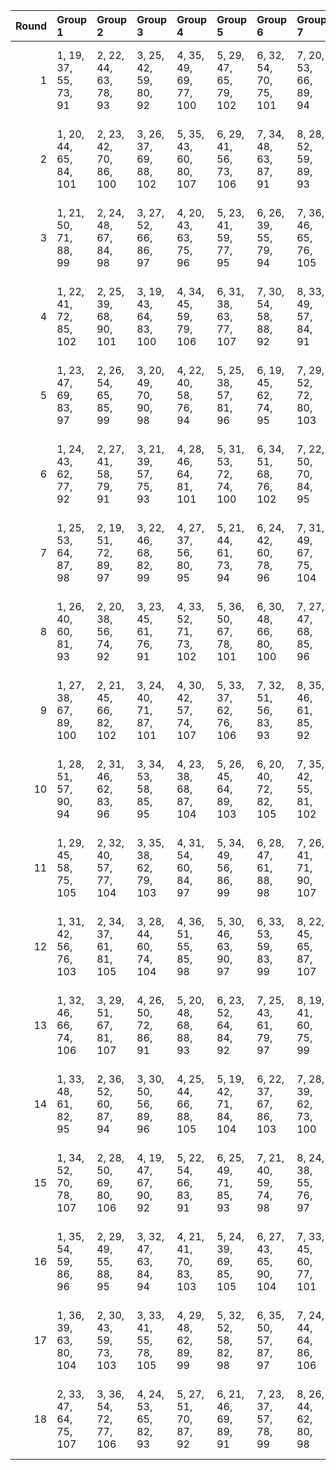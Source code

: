 |   Round | Group 1                | Group 2                | Group 3                | Group 4                | Group 5                | Group 6                | Group 7                | Group 8                | Group 9                 | Group 10                | Group 11                | Group 12                | Group 13                | Group 14                | Group 15                | Group 16                | Group 17                | Group 18           |
|--------:|:-----------------------|:-----------------------|:-----------------------|:-----------------------|:-----------------------|:-----------------------|:-----------------------|:-----------------------|:------------------------|:------------------------|:------------------------|:------------------------|:------------------------|:------------------------|:------------------------|:------------------------|:------------------------|:-------------------|
|       1 | 1, 19, 37, 55, 73, 91  | 2, 22, 44, 63, 78, 93  | 3, 25, 42, 59, 80, 92  | 4, 35, 49, 69, 77, 100 | 5, 29, 47, 65, 79, 102 | 6, 32, 54, 70, 75, 101 | 7, 20, 53, 66, 89, 94  | 8, 23, 51, 71, 82, 96  | 9, 26, 46, 67, 87, 95   | 10, 30, 39, 64, 76, 99  | 11, 33, 43, 72, 81, 98  | 12, 36, 41, 68, 74, 97  | 14, 28, 48, 58, 83, 107 | 15, 31, 52, 57, 85, 106 | 16, 21, 38, 60, 86, 105 | 17, 24, 45, 56, 88, 104 | 18, 27, 40, 61, 84, 103 | 13, 34, 50, 62, 90 |
|       2 | 1, 20, 44, 65, 84, 101 | 2, 23, 42, 70, 86, 100 | 3, 26, 37, 69, 88, 102 | 5, 35, 43, 60, 80, 107 | 6, 29, 41, 56, 73, 106 | 7, 34, 48, 63, 87, 91  | 8, 28, 52, 59, 89, 93  | 9, 31, 50, 55, 82, 92  | 10, 33, 40, 66, 90, 96  | 11, 36, 38, 71, 83, 95  | 12, 30, 45, 67, 85, 94  | 13, 24, 54, 68, 81, 103 | 14, 27, 49, 64, 74, 105 | 15, 21, 47, 72, 76, 104 | 16, 19, 46, 57, 79, 98  | 17, 22, 53, 62, 75, 97  | 18, 25, 51, 58, 77, 99  | 4, 32, 39, 61, 78  |
|       3 | 1, 21, 50, 71, 88, 99  | 2, 24, 48, 67, 84, 98  | 3, 27, 52, 66, 86, 97  | 4, 20, 43, 63, 75, 96  | 5, 23, 41, 59, 77, 95  | 6, 26, 39, 55, 79, 94  | 7, 36, 46, 65, 76, 105 | 8, 30, 53, 70, 81, 104 | 9, 33, 51, 69, 74, 103  | 10, 19, 44, 56, 85, 107 | 11, 22, 42, 61, 90, 106 | 13, 28, 45, 72, 78, 92  | 14, 31, 40, 68, 80, 91  | 15, 34, 38, 64, 73, 93  | 16, 35, 47, 58, 89, 101 | 17, 29, 54, 57, 82, 100 | 18, 32, 49, 62, 87, 102 | 12, 25, 37, 60, 83 |
|       4 | 1, 22, 41, 72, 85, 102 | 2, 25, 39, 68, 90, 101 | 3, 19, 43, 64, 83, 100 | 4, 34, 45, 59, 79, 106 | 6, 31, 38, 63, 77, 107 | 7, 30, 54, 58, 88, 92  | 8, 33, 49, 57, 84, 91  | 9, 36, 47, 62, 86, 93  | 10, 35, 37, 70, 82, 94  | 11, 29, 44, 69, 87, 96  | 12, 32, 42, 65, 89, 95  | 13, 26, 51, 66, 73, 104 | 14, 20, 46, 71, 78, 103 | 15, 23, 53, 67, 80, 105 | 16, 24, 52, 61, 74, 99  | 17, 27, 50, 60, 76, 98  | 18, 21, 48, 56, 81, 97  | 5, 28, 40, 55, 75  |
|       5 | 1, 23, 47, 69, 83, 97  | 2, 26, 54, 65, 85, 99  | 3, 20, 49, 70, 90, 98  | 4, 22, 40, 58, 76, 94  | 5, 25, 38, 57, 81, 96  | 6, 19, 45, 62, 74, 95  | 7, 29, 52, 72, 80, 103 | 8, 32, 50, 68, 73, 105 | 9, 35, 48, 64, 78, 104  | 11, 27, 39, 59, 82, 107 | 12, 21, 43, 55, 87, 106 | 13, 33, 42, 67, 79, 93  | 14, 36, 37, 66, 75, 92  | 15, 30, 44, 71, 77, 91  | 16, 28, 53, 56, 84, 102 | 17, 31, 51, 61, 86, 101 | 18, 34, 46, 60, 88, 100 | 10, 24, 41, 63, 89 |
|       6 | 1, 24, 43, 62, 77, 92  | 2, 27, 41, 58, 79, 91  | 3, 21, 39, 57, 75, 93  | 4, 28, 46, 64, 81, 101 | 5, 31, 53, 72, 74, 100 | 6, 34, 51, 68, 76, 102 | 7, 22, 50, 70, 84, 95  | 8, 25, 48, 69, 86, 94  | 9, 19, 52, 65, 88, 96   | 10, 32, 45, 71, 80, 97  | 11, 35, 40, 67, 73, 99  | 12, 29, 38, 66, 78, 98  | 13, 30, 47, 60, 82, 106 | 15, 36, 49, 61, 89, 107 | 16, 23, 44, 55, 90, 103 | 17, 26, 42, 63, 83, 105 | 18, 20, 37, 59, 85, 104 | 14, 33, 54, 56, 87 |
|       7 | 1, 25, 53, 64, 87, 98  | 2, 19, 51, 72, 89, 97  | 3, 22, 46, 68, 82, 99  | 4, 27, 37, 56, 80, 95  | 5, 21, 44, 61, 73, 94  | 6, 24, 42, 60, 78, 96  | 7, 31, 49, 67, 75, 104 | 8, 34, 47, 66, 77, 103 | 9, 28, 54, 71, 79, 105  | 10, 26, 38, 58, 84, 106 | 12, 23, 40, 62, 88, 107 | 13, 35, 39, 65, 74, 91  | 14, 29, 43, 70, 76, 93  | 15, 32, 41, 69, 81, 92  | 16, 33, 50, 63, 85, 100 | 17, 36, 48, 59, 90, 102 | 18, 30, 52, 55, 83, 101 | 11, 20, 45, 57, 86 |
|       8 | 1, 26, 40, 60, 81, 93  | 2, 20, 38, 56, 74, 92  | 3, 23, 45, 61, 76, 91  | 4, 33, 52, 71, 73, 102 | 5, 36, 50, 67, 78, 101 | 6, 30, 48, 66, 80, 100 | 7, 27, 47, 68, 85, 96  | 8, 21, 54, 64, 90, 95  | 9, 24, 49, 72, 83, 94   | 10, 34, 42, 69, 75, 98  | 11, 28, 37, 65, 77, 97  | 12, 31, 44, 70, 79, 99  | 13, 32, 53, 55, 86, 107 | 14, 35, 51, 63, 88, 106 | 16, 25, 41, 62, 82, 104 | 17, 19, 39, 58, 87, 103 | 18, 22, 43, 57, 89, 105 | 15, 29, 46, 59, 84 |
|       9 | 1, 27, 38, 67, 89, 100 | 2, 21, 45, 66, 82, 102 | 3, 24, 40, 71, 87, 101 | 4, 30, 42, 57, 74, 107 | 5, 33, 37, 62, 76, 106 | 7, 32, 51, 56, 83, 93  | 8, 35, 46, 61, 85, 92  | 9, 29, 53, 60, 90, 91  | 10, 28, 43, 68, 86, 95  | 11, 31, 41, 64, 88, 94  | 12, 34, 39, 72, 84, 96  | 13, 19, 48, 70, 77, 105 | 14, 22, 52, 69, 79, 104 | 15, 25, 50, 65, 75, 103 | 16, 26, 49, 59, 78, 97  | 17, 20, 47, 55, 80, 99  | 18, 23, 54, 63, 73, 98  | 6, 36, 44, 58, 81  |
|      10 | 1, 28, 51, 57, 90, 94  | 2, 31, 46, 62, 83, 96  | 3, 34, 53, 58, 85, 95  | 4, 23, 38, 68, 87, 104 | 5, 26, 45, 64, 89, 103 | 6, 20, 40, 72, 82, 105 | 7, 35, 42, 55, 81, 102 | 8, 29, 37, 63, 74, 101 | 9, 32, 44, 59, 76, 100  | 10, 22, 49, 60, 73, 92  | 11, 25, 47, 56, 78, 91  | 12, 19, 54, 61, 80, 93  | 13, 36, 43, 69, 84, 99  | 14, 30, 41, 65, 86, 98  | 15, 33, 39, 70, 88, 97  | 16, 27, 48, 71, 75, 106 | 18, 24, 50, 66, 79, 107 | 17, 21, 52, 67, 77 |
|      11 | 1, 29, 45, 58, 75, 105 | 2, 32, 40, 57, 77, 104 | 3, 35, 38, 62, 79, 103 | 4, 31, 54, 60, 84, 97  | 5, 34, 49, 56, 86, 99  | 6, 28, 47, 61, 88, 98  | 7, 26, 41, 71, 90, 107 | 8, 20, 39, 67, 83, 106 | 10, 21, 51, 65, 78, 100 | 11, 24, 46, 70, 80, 102 | 12, 27, 53, 69, 73, 101 | 13, 25, 52, 63, 76, 95  | 14, 19, 50, 59, 81, 94  | 15, 22, 48, 55, 74, 96  | 16, 30, 37, 72, 87, 93  | 17, 33, 44, 68, 89, 92  | 18, 36, 42, 64, 82, 91  | 9, 23, 43, 66, 85  |
|      12 | 1, 31, 42, 56, 76, 103 | 2, 34, 37, 61, 81, 105 | 3, 28, 44, 60, 74, 104 | 4, 36, 51, 55, 85, 98  | 5, 30, 46, 63, 90, 97  | 6, 33, 53, 59, 83, 99  | 8, 22, 45, 65, 87, 107 | 9, 25, 40, 70, 89, 106 | 10, 23, 48, 72, 79, 101 | 11, 26, 52, 68, 75, 100 | 12, 20, 50, 64, 77, 102 | 13, 21, 49, 58, 80, 96  | 14, 24, 47, 57, 73, 95  | 15, 27, 54, 62, 78, 94  | 16, 32, 43, 67, 88, 91  | 17, 35, 41, 66, 84, 93  | 18, 29, 39, 71, 86, 92  | 7, 19, 38, 69, 82  |
|      13 | 1, 32, 46, 66, 74, 106 | 3, 29, 51, 67, 81, 107 | 4, 26, 50, 72, 86, 91  | 5, 20, 48, 68, 88, 93  | 6, 23, 52, 64, 84, 92  | 7, 25, 43, 61, 79, 97  | 8, 19, 41, 60, 75, 99  | 9, 22, 39, 56, 77, 98  | 10, 31, 47, 59, 87, 105 | 11, 34, 54, 55, 89, 104 | 12, 28, 49, 63, 82, 103 | 13, 27, 44, 57, 83, 102 | 14, 21, 42, 62, 85, 101 | 15, 24, 37, 58, 90, 100 | 16, 36, 45, 70, 73, 96  | 17, 30, 40, 69, 78, 95  | 18, 33, 38, 65, 80, 94  | 2, 35, 53, 71, 76  |
|      14 | 1, 33, 48, 61, 82, 95  | 2, 36, 52, 60, 87, 94  | 3, 30, 50, 56, 89, 96  | 4, 25, 44, 66, 88, 105 | 5, 19, 42, 71, 84, 104 | 6, 22, 37, 67, 86, 103 | 7, 28, 39, 62, 73, 100 | 8, 31, 43, 58, 78, 102 | 9, 34, 41, 57, 80, 101  | 10, 27, 46, 55, 77, 93  | 11, 21, 53, 63, 79, 92  | 12, 24, 51, 59, 75, 91  | 13, 29, 40, 64, 85, 97  | 14, 32, 38, 72, 90, 99  | 15, 35, 45, 68, 83, 98  | 16, 20, 54, 69, 76, 107 | 17, 23, 49, 65, 81, 106 | 18, 26, 47, 70, 74 |
|      15 | 1, 34, 52, 70, 78, 107 | 2, 28, 50, 69, 80, 106 | 4, 19, 47, 67, 90, 92  | 5, 22, 54, 66, 83, 91  | 6, 25, 49, 71, 85, 93  | 7, 21, 40, 59, 74, 98  | 8, 24, 38, 55, 76, 97  | 9, 27, 45, 63, 81, 99  | 10, 36, 53, 57, 88, 103 | 11, 30, 51, 62, 84, 105 | 12, 33, 46, 58, 86, 104 | 13, 20, 41, 61, 87, 100 | 14, 23, 39, 60, 89, 102 | 15, 26, 43, 56, 82, 101 | 16, 29, 42, 68, 77, 94  | 17, 32, 37, 64, 79, 96  | 18, 35, 44, 72, 75, 95  | 3, 31, 48, 65, 73  |
|      16 | 1, 35, 54, 59, 86, 96  | 2, 29, 49, 55, 88, 95  | 3, 32, 47, 63, 84, 94  | 4, 21, 41, 70, 83, 103 | 5, 24, 39, 69, 85, 105 | 6, 27, 43, 65, 90, 104 | 7, 33, 45, 60, 77, 101 | 8, 36, 40, 56, 79, 100 | 9, 30, 38, 61, 75, 102  | 10, 20, 52, 62, 81, 91  | 11, 23, 50, 58, 74, 93  | 12, 26, 48, 57, 76, 92  | 13, 31, 37, 71, 89, 98  | 14, 34, 44, 67, 82, 97  | 15, 28, 42, 66, 87, 99  | 17, 25, 46, 72, 73, 107 | 18, 19, 53, 68, 78, 106 | 16, 22, 51, 64, 80 |
|      17 | 1, 36, 39, 63, 80, 104 | 2, 30, 43, 59, 73, 103 | 3, 33, 41, 55, 78, 105 | 4, 29, 48, 62, 89, 99  | 5, 32, 52, 58, 82, 98  | 6, 35, 50, 57, 87, 97  | 7, 24, 44, 64, 86, 106 | 9, 21, 37, 68, 84, 107 | 10, 25, 54, 67, 74, 102 | 11, 19, 49, 66, 76, 101 | 12, 22, 47, 71, 81, 100 | 13, 23, 46, 56, 75, 94  | 14, 26, 53, 61, 77, 96  | 15, 20, 51, 60, 79, 95  | 16, 34, 40, 65, 83, 92  | 17, 28, 38, 70, 85, 91  | 18, 31, 45, 69, 90, 93  | 8, 27, 42, 72, 88  |
|      18 | 2, 33, 47, 64, 75, 107 | 3, 36, 54, 72, 77, 106 | 4, 24, 53, 65, 82, 93  | 5, 27, 51, 70, 87, 92  | 6, 21, 46, 69, 89, 91  | 7, 23, 37, 57, 78, 99  | 8, 26, 44, 62, 80, 98  | 9, 20, 42, 58, 73, 97  | 10, 29, 50, 61, 83, 104 | 11, 32, 48, 60, 85, 103 | 12, 35, 52, 56, 90, 105 | 13, 22, 38, 59, 88, 101 | 14, 25, 45, 55, 84, 100 | 15, 19, 40, 63, 86, 102 | 16, 31, 39, 66, 81, 95  | 17, 34, 43, 71, 74, 94  | 18, 28, 41, 67, 76, 96  | 1, 30, 49, 68, 79  |